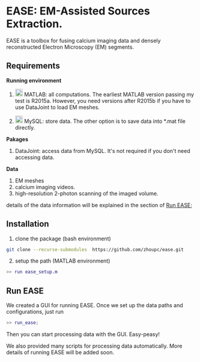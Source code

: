 # EASE: EM-Assisted Sources Extraction. 

EASE is a toolbox for fusing calcium imaging data and densely reconstructed Electron Microscopy (EM) segments. 

## Requirements 
**Running environment**
1. <img src="https://upload.wikimedia.org/wikipedia/commons/2/21/Matlab_Logo.png" height="20" /> MATLAB: all computations. The earliest MATLAB version passing my test is R2015a. However, you need versions after R2015b if you have to use DataJoint to load EM meshes. 

2. <img src="https://upload.wikimedia.org/wikipedia/en/6/62/MySQL.svg" height="20"/> MySQL: store data. The other option is to save data into *.mat file directly.

**Pakages** 

1. DataJoint: access data from MySQL. It's not required if you don't need accessing data.  

**Data**

1. EM meshes 
2. calcium imaging videos. 
3. high-resolution 2-photon scanning of the imaged volume. 

details of the data information will be explained in the section of [Run EASE](run-ease); 

## Installation
1. clone the package (bash environment) 
```bash 
git clone --recurse-submodules  https://github.com/zhoupc/ease.git
```

2. setup the path (MATLAB environment)
```matlab
>> run ease_setup.m
```

## Run EASE 
We created a GUI for running EASE. Once we set up the data paths and configurations, just run 
```matlab 
>> run_ease; 
```
Then you can start processing data with the GUI.  Easy-peasy! 

We also provided many scripts for processing data automatically. More details of running EASE will be added soon. 



